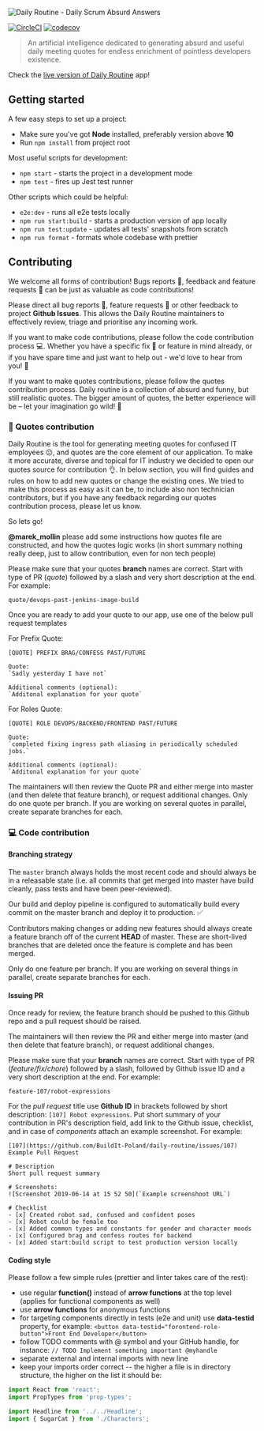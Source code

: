 ![Daily Routine - Daily Scrum Absurd Answers](https://user-images.githubusercontent.com/20565536/59495052-d1ed4980-8e8e-11e9-9dc9-e8fe0d037469.png)

[![CircleCI](https://circleci.com/gh/BuildIt-Poland/daily-routine/tree/master.svg?style=svg)](https://circleci.com/gh/BuildIt-Poland/daily-routine/tree/master)
[![codecov](https://codecov.io/gh/BuildIt-Poland/daily-routine/branch/master/graph/badge.svg)](https://codecov.io/gh/BuildIt-Poland/daily-routine)

> An artificial intelligence dedicated to generating absurd and useful daily meeting quotes for endless enrichment of pointless developers existence.

Check the [live version of Daily Routine](https://dailyroutine.buildit.digital/) app!

## Getting started

A few easy steps to set up a project:

* Make sure you've got **Node** installed, preferably version above **10**
* Run `npm install` from project root

Most useful scripts for development:

* `npm start` - starts the project in a development mode
* `npm test` - fires up Jest test runner

Other scripts which could be helpful:

* `e2e:dev` - runs all e2e tests locally
* `npm run start:build` -  starts a production version of app locally
* `npm run test:update` - updates all tests' snapshots from scratch
* `npm run format` - formats whole codebase with prettier

## Contributing

We welcome all forms of contribution! Bugs reports :bug:, feedback and feature requests :pray: can be just as valuable as code contributions!

Please direct all bug reports :bug:, feature requests :pray: or other feedback to project **Github Issues**. This allows the Daily Routine maintainers to effectively review, triage and prioritise any incoming work.

If you want to make code contributions, please follow the code contribution process :computer:. Whether you have a specific fix :wrench: or feature in mind already, or if you have spare time and just want to help out - we'd love to hear from you! :muscle:

If you want to make quotes contributions, please follow the quotes contribution process. Daily routine is a collection of absurd and funny, but still realistic quotes. The bigger amount of quotes, the better experience will be – let your imagination go wild! :dizzy:


### :loudspeaker: Quotes contribution

Daily Routine is the tool for generating meeting quotes for confused IT employees :confused:, and quotes are the core element of our application. To make it more accurate, diverse and topical for IT industry we decided to open our quotes source for contribution :ok_hand:. In below section, you will find guides and rules on how to add new quotes or change the existing ones. We tried to make this process as easy as it can be, to include also non technician contributors, but if you have any feedback regarding our quotes contribution process, please let us know.

So lets go!

**@marek_mollin** please add some instructions how quotes file are constructed, and how the quotes logic works (in short summary nothing really deep, just to allow contribution, even for non tech people)

Please make sure that your quotes **branch** names are correct. Start with type of PR (*quote*) followed by a slash and very short description at the end. For example:

```text
quote/devops-past-jenkins-image-build
```

Once you are ready to add your quote to our app, use one of the below pull request templates

For Prefix Quote:

```text
[QUOTE] PREFIX BRAG/CONFESS PAST/FUTURE

Quote:
`Sadly yesterday I have not`

Additional comments (optional):
`Additonal explanation for your quote`
```

For Roles Quote:

```text
[QUOTE] ROLE DEVOPS/BACKEND/FRONTEND PAST/FUTURE

Quote:
`completed fixing ingress path aliasing in periodically scheduled jobs.`

Additional comments (optional):
`Additonal explanation for your quote`
```

The maintainers will then review the Quote PR and either merge into master (and then delete that feature branch), or request additional changes. Only do one quote per branch. If you are working on several quotes in parallel, create separate branches for each.

### :computer: Code contribution

#### Branching strategy

The `master` branch always holds the most recent code and should always be in a releasable state (i.e. all commits that get merged into master have build cleanly, pass tests and have been peer-reviewed).

Our build and deploy pipeline is configured to automatically build every commit on the master branch and deploy it to production. :white_check_mark:

Contributors making changes or adding new features should always create a feature branch off of the current **HEAD** of master. These are short-lived branches that are deleted once the feature is complete and has been merged.

Only do one feature per branch. If you are working on several things in parallel, create separate branches for each.

#### Issuing PR

Once ready for review, the feature branch should be pushed to this Github repo and a pull request should be raised.

The maintainers will then review the PR and either merge into master (and then delete that feature branch), or request additional changes.

Please make sure that your **branch** names are correct. Start with type of PR (*feature/fix/chore*) followed by a slash, followed by Github issue ID and a very short description at the end. For example:

```text
feature-107/robot-expressions
```

For the *pull request* title use **Github ID** in brackets followed by short description: `[107] Robot expressions`. Put short summary of your contribution in PR's description field, add link to the Github issue, checklist, and in case of *components* attach an example screenshot. For example:

```
[107](https://github.com/BuildIt-Poland/daily-routine/issues/107) Example Pull Request

# Description
Short pull request summary

# Screenshots:
![Screenshot 2019-06-14 at 15 52 50](`Example screenshoot URL`)

# Checklist
- [x] Created robot sad, confused and confident poses
- [x] Robot could be female too
- [x] Added common types and constants for gender and character moods
- [x] Configured brag and confess routes for backend
- [x] Added start:build script to test production version locally
```

#### Coding style

Please follow a few simple rules (prettier and linter takes care of the rest):

* use regular **function()** instead of **arrow functions** at the top level (applies for functional components as well)
* use **arrow functions** for anonymous functions
* for targeting components directly in tests (e2e and unit) use **data-testid** property, for example: `<button data-testid="forontend-role-button">Front End Developer</button>`
* follow TODO comments with @ symbol and your GitHub handle, for instance: `// TODO Implement something important @myhandle`
* separate external and internal imports with new line
* keep your imports order correct -- the higher a file is in directory structure, the higher on the list it should be:

```js
import React from 'react';
import PropTypes from 'prop-types';

import Headline from '../../Headline';
import { SugarCat } from './Characters';
```
